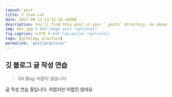 ```yaml
---
layout: post
title: I love cat
date: 2017-09-12 13:32:20 +0300
description: You’ll find this post in your `_posts` directory. Go ahead and edit it and re-build the site to see your changes. # Add post description (optional)
img: mac.jpg # Add image post (optional)
fig-caption: 노트북 # Add figcaption (optional)
tags: [gitblog, practice]
permalink: 'post/practice/'
---
```


## 깃 블로그 글 작성 연습

> _Git Blog 어렵지 않습니다_

글 작성 연습 중입니다. 어렵지만 어렵진 않네요
